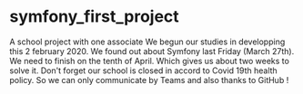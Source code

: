 # symfony_first_project
A school project with one associate
We begun our studies in developping this 2 february 2020.
 We found out about Symfony last Friday (March 27th).
 We need to finish on the tenth of April.
 Which gives us about two weeks to solve it. 
Don't forget our school is closed in accord to Covid 19th health policy.
 So we can only communicate by Teams and also thanks to GitHub !

